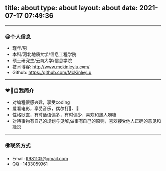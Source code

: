 title: about
type: about
layout: about
date: 2021-07-17 07:49:36
---
------

### 😀个人信息

- 瑾年/男
- 本科/河北地质大学/信息工程学院
- 硕士研究生/云南大学/信息学院
- 技术博客: http://www.mckinleylu.com/
- Github: https://github.com/McKinleyLu

------

### ❤️‍🔥自我简介

- 对编程很感兴趣，享受coding
- 爱看电影，享受音乐，偶尔打🏓、🏸
- 性格耿直，有时话语偏多，有时偏少，喜欢和熟人唠嗑
- 对待事物有自己的规划与见解,做事有自己的原则，喜欢接受他人正确的意见和建议
------
### 🌍联系方式

- Email: lt981109@gmail.com
- QQ : 1433059961